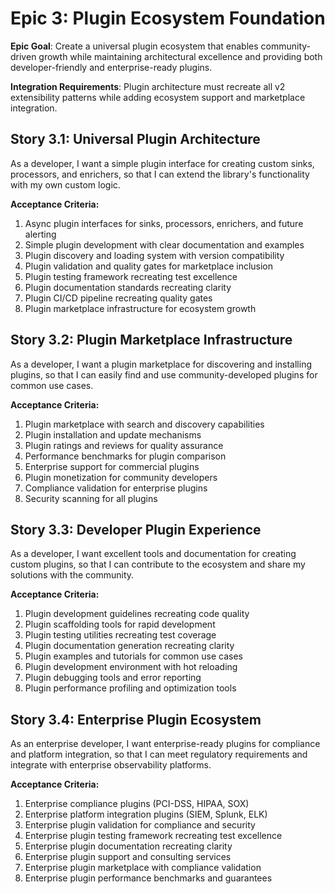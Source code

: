 # Epic 3: Plugin Ecosystem Foundation

**Epic Goal**: Create a universal plugin ecosystem that enables community-driven growth while maintaining architectural excellence and providing both developer-friendly and enterprise-ready plugins.

**Integration Requirements**: Plugin architecture must recreate all v2 extensibility patterns while adding ecosystem support and marketplace integration.

## Story 3.1: Universal Plugin Architecture

As a developer,
I want a simple plugin interface for creating custom sinks, processors, and enrichers,
so that I can extend the library's functionality with my own custom logic.

**Acceptance Criteria:**

1. Async plugin interfaces for sinks, processors, enrichers, and future alerting
2. Simple plugin development with clear documentation and examples
3. Plugin discovery and loading system with version compatibility
4. Plugin validation and quality gates for marketplace inclusion
5. Plugin testing framework recreating test excellence
6. Plugin documentation standards recreating clarity
7. Plugin CI/CD pipeline recreating quality gates
8. Plugin marketplace infrastructure for ecosystem growth

## Story 3.2: Plugin Marketplace Infrastructure

As a developer,
I want a plugin marketplace for discovering and installing plugins,
so that I can easily find and use community-developed plugins for common use cases.

**Acceptance Criteria:**

1. Plugin marketplace with search and discovery capabilities
2. Plugin installation and update mechanisms
3. Plugin ratings and reviews for quality assurance
4. Performance benchmarks for plugin comparison
5. Enterprise support for commercial plugins
6. Plugin monetization for community developers
7. Compliance validation for enterprise plugins
8. Security scanning for all plugins

## Story 3.3: Developer Plugin Experience

As a developer,
I want excellent tools and documentation for creating custom plugins,
so that I can contribute to the ecosystem and share my solutions with the community.

**Acceptance Criteria:**

1. Plugin development guidelines recreating code quality
2. Plugin scaffolding tools for rapid development
3. Plugin testing utilities recreating test coverage
4. Plugin documentation generation recreating clarity
5. Plugin examples and tutorials for common use cases
6. Plugin development environment with hot reloading
7. Plugin debugging tools and error reporting
8. Plugin performance profiling and optimization tools

## Story 3.4: Enterprise Plugin Ecosystem

As an enterprise developer,
I want enterprise-ready plugins for compliance and platform integration,
so that I can meet regulatory requirements and integrate with enterprise observability platforms.

**Acceptance Criteria:**

1. Enterprise compliance plugins (PCI-DSS, HIPAA, SOX)
2. Enterprise platform integration plugins (SIEM, Splunk, ELK)
3. Enterprise plugin validation for compliance and security
4. Enterprise plugin testing framework recreating test excellence
5. Enterprise plugin documentation recreating clarity
6. Enterprise plugin support and consulting services
7. Enterprise plugin marketplace with compliance validation
8. Enterprise plugin performance benchmarks and guarantees

